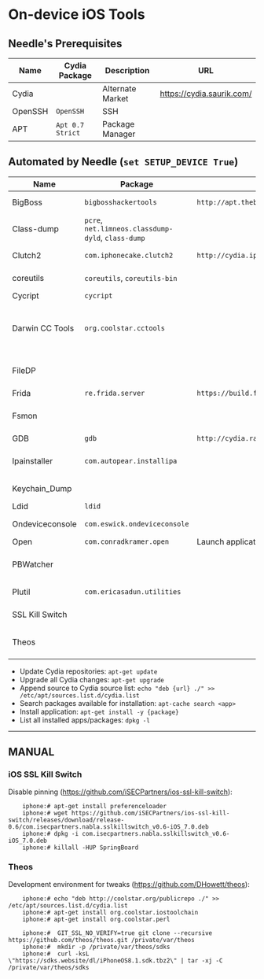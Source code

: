 # On-device iOS Tools

## Needle's Prerequisites

Name           	| Cydia Package     | Description               | URL
------------- 	| -------------		| -------------             | -------------
Cydia 			| 					| Alternate Market  		| https://cydia.saurik.com/
OpenSSH			| `OpenSSH`			| SSH 						|
APT				| `Apt 0.7 Strict`	| Package Manager			|


## Automated by Needle (`set SETUP_DEVICE True`)

Name           	| Package      										 | Repo        								     | Description           	| URL
------------- 	| -------------										 | ------------- 							     | -------------         	| -------------
BigBoss 		| `bigbosshackertools` 								 | `http://apt.thebigboss.org/repofiles/cydia/`  | Common unix tools 	    |
Class-dump 		| `pcre`, `net.limneos.classdump-dyld`, `class-dump` | 												 | Dump class interfaces	| 
Clutch2 		| `com.iphonecake.clutch2`						     | `http://cydia.iphonecake.com` 				 | Decrypt app binary		|
coreutils 		| `coreutils`, `coreutils-bin`						 |												 | Core UNIX utilities 		|
Cycript			| `cycript`											 | 												 | Hooking					| http://www.cycript.com
Darwin CC Tools | `org.coolstar.cctools`							 |				  								 | Inspect binary's properties (`otool`, `lipo`, etc.) |
FileDP 			|													 |												 | Data Protection Class 	| http://www.securitylearn.net/2012/10/18/extracting-data-protection-class-from-files-on-ios/
Frida 			| `re.frida.server`									 | `https://build.frida.re`						 | Hooking					| http://www.frida.re
Fsmon 			|													 |												 | Monitor filesystem changes| https://github.com/nowsecure/fsmon
GDB 			| `gdb`												 | `http://cydia.radare.org/`					 | Debugger 				|
Ipainstaller 	| `com.autopear.installipa` 						 | 												 | Install an IPA from the filesystem | 
Keychain_Dump   |													 | 												 | Dump keychain			|
Ldid 			| `ldid`											 | 												 | Sign binaries			|
Ondeviceconsole | `com.eswick.ondeviceconsole`						 |												 | Access syslog			|
Open			| `com.conradkramer.open`							  												 | Launch applications		|
PBWatcher 		|													 |												 | Dump the OS Pasteboard	| https://github.com/dmayer/pbwatcher/
Plutil 			| `com.ericasadun.utilities` 						 | 												 | Manipulate Plists  		|
SSL Kill Switch |                                                    |                                               | Disable Pinning | 
Theos 			| 						 | 												 | Development Environment for Tweaks  		| https://github.com/theos/theos/wiki/Installation

* Update Cydia repositories: `apt-get update`
* Upgrade all Cydia changes: `apt-get upgrade`
* Append source to Cydia source list: `echo "deb {url} ./" >> /etc/apt/sources.list.d/cydia.list`
* Search packages available for installation: `apt-cache search <app>`
* Install application: `apt-get install -y {package}`
* List all installed apps/packages: `dpkg -l`


- - - 

## MANUAL


### iOS SSL Kill Switch

Disable pinning (https://github.com/iSECPartners/ios-ssl-kill-switch):

```
	iphone:# apt-get install preferenceloader
	iphone:# wget https://github.com/iSECPartners/ios-ssl-kill-switch/releases/download/release-0.6/com.isecpartners.nabla.sslkillswitch_v0.6-iOS_7.0.deb
	iphone:# dpkg -i com.isecpartners.nabla.sslkillswitch_v0.6-iOS_7.0.deb
	iphone:# killall -HUP SpringBoard
```


### Theos

Development environment for tweaks (https://github.com/DHowett/theos):

```
    iphone:# echo "deb http://coolstar.org/publicrepo ./" >> /etc/apt/sources.list.d/cydia.list
    iphone:# apt-get install org.coolstar.iostoolchain
    iphone:# apt-get install org.coolstar.perl

    iphone:#  GIT_SSL_NO_VERIFY=true git clone --recursive https://github.com/theos/theos.git /private/var/theos
    iphone:#  mkdir -p /private/var/theos/sdks
    iphone:#  curl -ksL \"https://sdks.website/dl/iPhoneOS8.1.sdk.tbz2\" | tar -xj -C /private/var/theos/sdks
```
